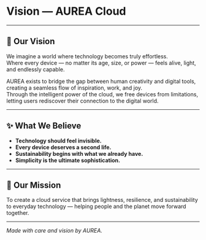 # Vision — AUREA Cloud

---

## 🌿 Our Vision

We imagine a world where technology becomes truly effortless.  
Where every device — no matter its age, size, or power — feels alive, light, and endlessly capable.

AUREA exists to bridge the gap between human creativity and digital tools, creating a seamless flow of inspiration, work, and joy.  
Through the intelligent power of the cloud, we free devices from limitations, letting users rediscover their connection to the digital world.

---

## ✨ What We Believe

- **Technology should feel invisible.**
- **Every device deserves a second life.**
- **Sustainability begins with what we already have.**
- **Simplicity is the ultimate sophistication.**

---

## 🌸 Our Mission

To create a cloud service that brings lightness, resilience, and sustainability to everyday technology — helping people and the planet move forward together.

---

_Made with care and vision by AUREA._
